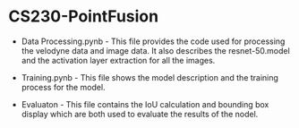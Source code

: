 # CS230-PointFusion

* Data Processing.pynb - This file provides the code used for processing the velodyne data and image data. It also describes the resnet-50.model and the activation layer extraction for all the images.


* Training.pynb -  This file shows the model description and the training process for the model.

* Evaluaton - This file contains the IoU calculation and bounding box display which are both used to evaluate the results of the nodel. 
